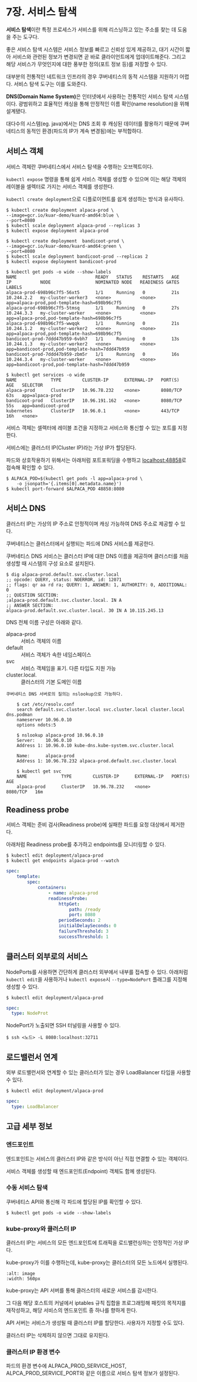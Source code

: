 # 7장. 서비스 탐색
**서비스 탐색**이란 특정 프로세스가 서비스를 위해 리스닝하고 있는 주소를 찾는 데 도움을 주는 도구다.

좋은 서비스 탐색 시스템은 서비스 정보를 빠르고 신뢰성 있게 제공하고, 대기 시간이 짧아 서비스와 관련된 정보가 변경되면 곧 바로 클라이언트에게 업데이트해준다. 그리고 해당 서비스가 무엇인지에 대한 풍부한 정의(포트 정보 등)를 저장할 수 있다.

대부분의 전통적인 네트워크 인프라의 경우 쿠버네티스의 동적 시스템을 지원하기 어렵다. 서비스 탐색 도구는 이를 도와준다.

<strong>DNS(Domain Name System)</strong>은 인터넷에서 사용하는 전통적인 서비스 탐색 시스템이다. 광범위하고 효율적인 캐싱을 통해 안정적인 이름 확인(name resolution)을 위해 설계됐다.

대다수의 시스템(eg. java)에서는 DNS 조회 후 캐싱된 데이터를 활용하기 때문에 쿠버네티스의 동적인 환경(파드의 IP가 계속 변경됨)에는 부적합하다.

## 서비스 객체

서비스 객체란 쿠버네티스에서 서비스 탐색을 수행하는 오브젝트이다.

`kubectl expose` 명령을 통해 쉽게 서비스 객체를 생성할 수 있으며 이는 해당 객체의 레이블을 셀렉터로 가지는 서비스 객체를 생성한다.

`kubectl create deployment`으로 디플로이먼트를 쉽게 생성하는 방식과 유사하다.

```console
$ kubectl create deployment alpaca-prod \
--image=gcr.io/kuar-demo/kuard-amd64:blue \
--port=8080
$ kubectl scale deployment alpaca-prod --replicas 3
$ kubectl expose deployment alpaca-prod

$ kubectl create deployment  bandicoot-prod \
--image=gcr.io/kuar-demo/kuard-amd64:green \
--port=8080
$ kubectl scale deployment bandicoot-prod --replicas 2
$ kubectl expose deployment bandicoot-prod

$ kubectl get pods -o wide --show-labels
NAME                              READY   STATUS    RESTARTS   AGE   IP           NODE                 NOMINATED NODE   READINESS GATES   LABELS
alpaca-prod-698b96c7f5-56xt5      1/1     Running   0          21s   10.244.2.2   my-cluster-worker3   <none>           <none>            app=alpaca-prod,pod-template-hash=698b96c7f5
alpaca-prod-698b96c7f5-5tmsq      1/1     Running   0          27s   10.244.3.3   my-cluster-worker    <none>           <none>            app=alpaca-prod,pod-template-hash=698b96c7f5
alpaca-prod-698b96c7f5-wwqqk      1/1     Running   0          21s   10.244.1.2   my-cluster-worker2   <none>           <none>            app=alpaca-prod,pod-template-hash=698b96c7f5
bandicoot-prod-7ddd47b959-6vbh7   1/1     Running   0          13s   10.244.1.3   my-cluster-worker2   <none>           <none>            app=bandicoot-prod,pod-template-hash=7ddd47b959
bandicoot-prod-7ddd47b959-zbm5r   1/1     Running   0          16s   10.244.3.4   my-cluster-worker    <none>           <none>            app=bandicoot-prod,pod-template-hash=7ddd47b959

$ kubectl get services -o wide
NAME             TYPE        CLUSTER-IP      EXTERNAL-IP   PORT(S)    AGE   SELECTOR
alpaca-prod      ClusterIP   10.96.78.232    <none>        8080/TCP   63s   app=alpaca-prod
bandicoot-prod   ClusterIP   10.96.191.162   <none>        8080/TCP   55s   app=bandicoot-prod
kubernetes       ClusterIP   10.96.0.1       <none>        443/TCP    16h   <none>
```

서비스 객체는 셀렉터에 레이블 조건을 지정하고 서비스와 통신할 수 있는 포트를 지정한다.

서비스에는 클러스터 IP(Cluster IP)라는 가상 IP가 할당된다.

파드와 상호작용하기 위해서는 아래처럼 포트포워딩을 수행하고 [localhost:48858](localhost:48858)로 접속해 확인할 수 있다.

```console
$ ALPACA_POD=$(kubectl get pods -l app=alpaca-prod \
    -o jsonpath='{.items[0].metadata.name}')
$ kubectl port-forward $ALPACA_POD 48858:8080
```

## 서비스 DNS

클러스터 IP는 가상의 IP 주소로 안정적이며 캐싱 가능하여 DNS 주소로 제공할 수 있다.

쿠버네티스는 클러스터에서 실행되는 파드에 DNS 서비스를 제공한다.

쿠버네티스 DNS 서비스는 클러스터 IP에 대한 DNS 이름을 제공하며 클러스터를 처음 생성할 때 시스템의 구성 요소로 설치된다.

```console
$ dig alpaca-prod.default.svc.cluster.local
;; opcode: QUERY, status: NOERROR, id: 12071
;; flags: qr aa rd ra; QUERY: 1, ANSWER: 1, AUTHORITY: 0, ADDITIONAL: 0
;; QUESTION SECTION:
;alpaca-prod.default.svc.cluster.local. IN A
;; ANSWER SECTION:
alpaca-prod.default.svc.cluster.local. 30 IN A 10.115.245.13
```

DNS 전체 이름 구성은 아래와 같다.

<dl>
    <dt>alpaca-prod</dt>
    <dd>서비스 객체의 이름</dd>
    <dt>default</dt>
    <dd>서비스 객체가 속한 네임스페이스</dd>
    <dt>svc</dt>
    <dd>서비스 객체임을 표기. 다른 타입도 지원 가능</dd>
    <dt>cluster.local.</dt>
    <dd>클러스터의 기본 도메인 이름</dd>
</dl>

```{note}
쿠버네티스 DNS 서버로의 질의는 nslookup으로 가능하다.

    $ cat /etc/resolv.conf 
    search default.svc.cluster.local svc.cluster.local cluster.local dns.podman
    nameserver 10.96.0.10
    options ndots:5

    $ nslookup alpaca-prod 10.96.0.10
    Server:    10.96.0.10
    Address 1: 10.96.0.10 kube-dns.kube-system.svc.cluster.local

    Name:      alpaca-prod
    Address 1: 10.96.78.232 alpaca-prod.default.svc.cluster.local

    $ kubectl get svc
    NAME             TYPE        CLUSTER-IP      EXTERNAL-IP   PORT(S)    AGE
    alpaca-prod      ClusterIP   10.96.78.232    <none>        8080/TCP   16m
```

## Readiness probe

서비스 객체는 준비 검사(Readiness probe)에 실패한 파드를 요청 대상에서 제거한다.

아래처럼 Readiness probe를 추가하고 endpoints를 모니터링할 수 있다.

```console
$ kubectl edit deployment/alpaca-prod
$ kubectl get endpoints alpaca-prod --watch
```

```yaml
spec:
    template:
        spec:
            containers:
                - name: alpaca-prod
                readinessProbe:
                    httpGet:
                        path: /ready
                        port: 8080
                    periodSeconds: 2
                    initialDelaySeconds: 0
                    failureThreshold: 3
                    successThreshold: 1
```

## 클러스터 외부로의 서비스
NodePorts를 사용하면 간단하게 클러스터 외부에서 내부를 접속할 수 있다.
아래처럼 `kubectl edit`을 사용하거나 `kubectl expose`시 `--type=NodePort` 플래그를 지정해 생성할 수 있다.

```console
$ kubectl edit deployment/alpaca-prod
```

```yaml
spec:
  type: NodeProt
```

NodePort가 노출되면 SSH 터널링을 사용할 수 있다.

```consoel
$ ssh <노드> -L 8080:localhost:32711
```

## 로드밸런서 연계
외부 로드밸런서와 연계할 수 있는 클러스터가 있는 경우 LoadBalancer 타입을 사용할 수 있다.

```console
$ kubectl edit deployment/alpaca-prod
```

```yaml
spec:
  type: LoadBalancer
```

## 고급 세부 정보
### 엔드포인트

엔드포인트는 서비스의 클러스터 IP와 같은 방식이 아닌 직접 연결할 수 있는 객체이다.

서비스 객체를 생성할 때 엔드포인트(Endpoint) 객체도 함께 생성된다.

### 수동 서비스 탐색
쿠버네티스 API와 통신해 각 파드에 할당된 IP를 확인할 수 있다.

```console
$ kubectl get pods -o wide --show-labels
```

### kube-proxy와 클러스터 IP
클러스터 IP는 서비스의 모든 엔드포인트에 트래픽을 로드밸런싱하는 안정적인 가상 IP다.

kube-proxy가 이를 수행하는데, kube-proxy는 클러스터의 모든 노드에서 실행된다.

```{figure} /images/kuar/ch07/figure7-1.png
:alt: image
:width: 560px
```

kube-proxy는 API 서버를 통해 클러스터의 새로운 서비스를 감시한다.

그 다음 해당 호스트의 커널에서 iptables 규칙 집합을 프로그래밍해 패킷의 목적지를 재작성하고, 해당 서비스의 엔드포인트 중 하나를 향하게 한다.

API 서버는 서비스가 생성될 때 클러스터 IP를 할당한다. 사용자가 지정할 수도 있다.

클러스터 IP는 삭제하지 않으면 그대로 유지된다.

### 클러스터 IP 환경 변수
파드의 환경 변수에 ALPACA_PROD_SERVICE_HOST, ALPCA_PROD_SERVICE_PORT와 같은 이름으로 서비스 탐색 정보가 설정된다.

